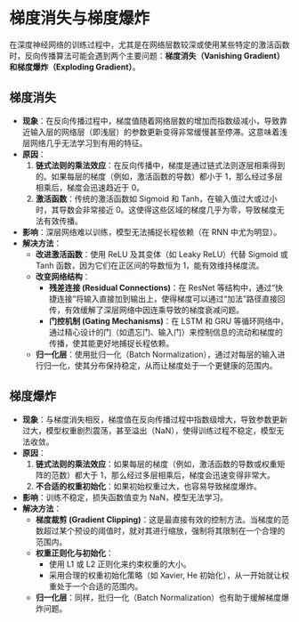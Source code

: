 # 梯度消失与梯度爆炸

在深度神经网络的训练过程中，尤其是在网络层数较深或使用某些特定的激活函数时，反向传播算法可能会遇到两个主要问题：**梯度消失（Vanishing Gradient）**和**梯度爆炸（Exploding Gradient）**。

## 梯度消失

- **现象**：在反向传播过程中，梯度值随着网络层数的增加而指数级减小，导致靠近输入层的网络层（即浅层）的参数更新变得非常缓慢甚至停滞。这意味着浅层网络几乎无法学习到有用的特征。
- **原因**：
    1.  **链式法则的乘法效应**：在反向传播中，梯度是通过链式法则逐层相乘得到的。如果每层的梯度（例如，激活函数的导数）都小于 1，那么经过多层相乘后，梯度会迅速趋近于 0。
    2.  **激活函数**：传统的激活函数如 Sigmoid 和 Tanh，在输入值过大或过小时，其导数会非常接近 0。这使得这些区域的梯度几乎为零，导致梯度无法有效传播。
- **影响**：深层网络难以训练，模型无法捕捉长程依赖（在 RNN 中尤为明显）。
- **解决方法**：
    - **改进激活函数**：使用 ReLU 及其变体（如 Leaky ReLU）代替 Sigmoid 或 Tanh 函数，因为它们在正区间的导数恒为 1，能有效维持梯度流。
    - **改变网络结构**：
        - **残差连接 (Residual Connections)**：在 ResNet 等结构中，通过“快捷连接”将输入直接加到输出上，使得梯度可以通过“加法”路径直接回传，有效缓解了深层网络中因连乘导致的梯度衰减问题。
        - **门控机制 (Gating Mechanisms)**：在 LSTM 和 GRU 等循环网络中，通过精心设计的门（如遗忘门、输入门）来控制信息的流动和梯度的传播，使其能更好地捕捉长程依赖。
    - **归一化层**：使用批归一化（Batch Normalization），通过对每层的输入进行归一化，使其分布保持稳定，从而让梯度处于一个更健康的范围内。

## 梯度爆炸

- **现象**：与梯度消失相反，梯度值在反向传播过程中指数级增大，导致参数更新过大，模型权重剧烈震荡，甚至溢出（NaN），使得训练过程不稳定，模型无法收敛。
- **原因**：
    1.  **链式法则的乘法效应**：如果每层的梯度（例如，激活函数的导数或权重矩阵的范数）都大于 1，那么经过多层相乘后，梯度会迅速变得非常大。
    2.  **不合适的权重初始化**：如果初始权重过大，也容易导致梯度爆炸。
- **影响**：训练不稳定，损失函数值变为 NaN，模型无法学习。
- **解决方法**：
    - **梯度裁剪 (Gradient Clipping)**：这是最直接有效的控制方法。当梯度的范数超过某个预设的阈值时，就对其进行缩放，强制将其限制在一个合理的范围内。
    - **权重正则化与初始化**：
        - 使用 L1 或 L2 正则化来约束权重的大小。
        - 采用合理的权重初始化策略（如 Xavier, He 初始化），从一开始就让权重处于一个合适的范围内。
    - **归一化层**：同样，批归一化（Batch Normalization）也有助于缓解梯度爆炸问题。
